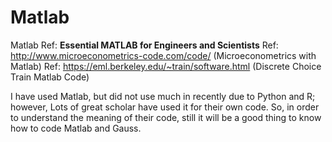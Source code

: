 # Matlab
Matlab
Ref: **Essential MATLAB for Engineers and Scientists**
Ref: http://www.microeconometrics-code.com/code/ (Microeconometrics with Matlab)
Ref: https://eml.berkeley.edu/~train/software.html (Discrete Choice Train Matlab Code)

I have used Matlab, but did not use much in recently due to Python and R; however,
Lots of great scholar have used it for their own code.
So, in order to understand the meaning of their code, still it will be a good thing to know how to code Matlab and Gauss.



